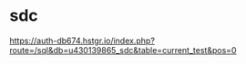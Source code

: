 # sdc
https://auth-db674.hstgr.io/index.php?route=/sql&db=u430139865_sdc&table=current_test&pos=0




